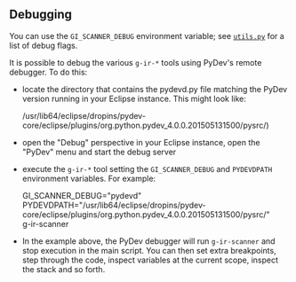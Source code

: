 Debugging
---------

You can use the `GI_SCANNER_DEBUG` environment variable; see
[`utils.py`](giscanner/utils.py) for a list of debug flags.

It is possible to debug the various `g-ir-*` tools using PyDev's remote
debugger. To do this:

- locate the directory that contains the pydevd.py file matching the PyDev
  version running in your Eclipse instance. This might look like:

    /usr/lib64/eclipse/dropins/pydev-core/eclipse/plugins/org.python.pydev_4.0.0.201505131500/pysrc/)

- open the "Debug" perspective in your Eclipse instance, open the "PyDev"
  menu and start the debug server
- execute the `g-ir-*` tool setting the `GI_SCANNER_DEBUG` and `PYDEVDPATH`
  environment variables. For example:

    GI_SCANNER_DEBUG="pydevd" \
    PYDEVDPATH="/usr/lib64/eclipse/dropins/pydev-core/eclipse/plugins/org.python.pydev_4.0.0.201505131500/pysrc/" \
    g-ir-scanner <parameters>

- In the example above, the PyDev debugger will run `g-ir-scanner` and stop
  execution in the main script. You can then set extra breakpoints, step
  through the code, inspect variables at the current scope, inspect the
  stack and so forth.
